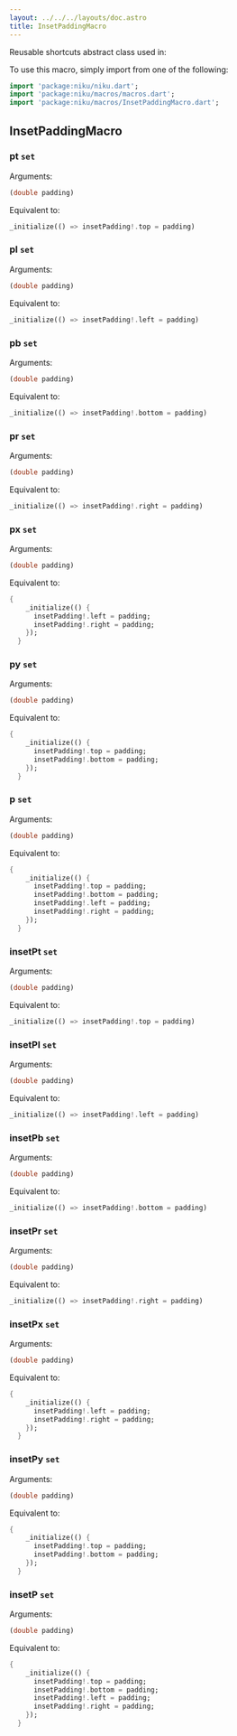```yaml
---
layout: ../../../layouts/doc.astro
title: InsetPaddingMacro
---
```

Reusable shortcuts abstract class used in:


To use this macro, simply import from one of the following:
```dart
import 'package:niku/niku.dart';
import 'package:niku/macros/macros.dart';
import 'package:niku/macros/InsetPaddingMacro.dart';
```
## InsetPaddingMacro

### pt `set`

Arguments:
```dart
(double padding) 
```

Equivalent to:
```dart
_initialize(() => insetPadding!.top = padding)
```

### pl `set`

Arguments:
```dart
(double padding) 
```

Equivalent to:
```dart
_initialize(() => insetPadding!.left = padding)
```

### pb `set`

Arguments:
```dart
(double padding) 
```

Equivalent to:
```dart
_initialize(() => insetPadding!.bottom = padding)
```

### pr `set`

Arguments:
```dart
(double padding) 
```

Equivalent to:
```dart
_initialize(() => insetPadding!.right = padding)
```

### px `set`

Arguments:
```dart
(double padding) 
```

Equivalent to:
```dart
{
    _initialize(() {
      insetPadding!.left = padding;
      insetPadding!.right = padding;
    });
  }
```

### py `set`

Arguments:
```dart
(double padding) 
```

Equivalent to:
```dart
{
    _initialize(() {
      insetPadding!.top = padding;
      insetPadding!.bottom = padding;
    });
  }
```

### p `set`

Arguments:
```dart
(double padding) 
```

Equivalent to:
```dart
{
    _initialize(() {
      insetPadding!.top = padding;
      insetPadding!.bottom = padding;
      insetPadding!.left = padding;
      insetPadding!.right = padding;
    });
  }
```

### insetPt `set`

Arguments:
```dart
(double padding) 
```

Equivalent to:
```dart
_initialize(() => insetPadding!.top = padding)
```

### insetPl `set`

Arguments:
```dart
(double padding) 
```

Equivalent to:
```dart
_initialize(() => insetPadding!.left = padding)
```

### insetPb `set`

Arguments:
```dart
(double padding) 
```

Equivalent to:
```dart
_initialize(() => insetPadding!.bottom = padding)
```

### insetPr `set`

Arguments:
```dart
(double padding) 
```

Equivalent to:
```dart
_initialize(() => insetPadding!.right = padding)
```

### insetPx `set`

Arguments:
```dart
(double padding) 
```

Equivalent to:
```dart
{
    _initialize(() {
      insetPadding!.left = padding;
      insetPadding!.right = padding;
    });
  }
```

### insetPy `set`

Arguments:
```dart
(double padding) 
```

Equivalent to:
```dart
{
    _initialize(() {
      insetPadding!.top = padding;
      insetPadding!.bottom = padding;
    });
  }
```

### insetP `set`

Arguments:
```dart
(double padding) 
```

Equivalent to:
```dart
{
    _initialize(() {
      insetPadding!.top = padding;
      insetPadding!.bottom = padding;
      insetPadding!.left = padding;
      insetPadding!.right = padding;
    });
  }
```

